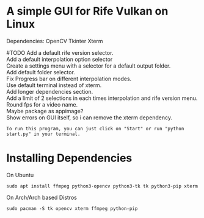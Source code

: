  # A simple GUI for Rife Vulkan on Linux
Dependencies:
OpenCV
Tkinter
Xterm

#TODO 
Add a default rife version selector. <br />
Add a default interpolation option selector <br />
Create a settings menu with a selector for a default output folder. <br />
Add default folder selector. <br />
Fix Progress bar on different interpolation modes. <br />
Use default terminal instead of xterm. <br />
Add longer dependencies section. <br />
Add a limit of 2 selections in each times interpolation and rife version menu. <br />
Round fps for a video name. <br />
Maybe package as appimage? <br />
Show errors on GUI itself, so i can remove the xterm dependency. <br />
```
To run this program, you can just click on "Start" or run "python start.py" in your terminal.
```
# Installing Dependencies
On Ubuntu <br />
```
sudo apt install ffmpeg python3-opencv python3-tk tk python3-pip xterm
```
On Arch/Arch based Distros <br />
```
sudo pacman -S tk opencv xterm ffmpeg python-pip
```
